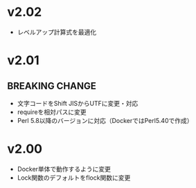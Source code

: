 # v2.02

- レベルアップ計算式を最適化

# v2.01

## BREAKING CHANGE

- 文字コードをShift JISからUTFに変更・対応
- requireを相対パスに変更
- Perl 5.8以降のバージョンに対応（DockerではPerl5.40で作成）

# v2.00

- Docker単体で動作するように変更
- Lock関数のデフォルトをflock関数に変更
